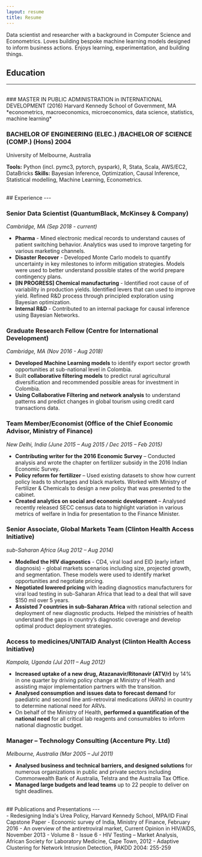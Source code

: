 ```yaml
---
layout: resume
title: Resume
---
```

Data scientist and researcher with a background in Computer Science and Econometrics. Loves building bespoke machine learning models designed to inform business actions. Enjoys learning, experimentation, and building things.

## Education
---
<br>
### MASTER IN PUBLIC ADMINISTRATION in INTERNATIONAL DEVELOPMENT 	 (2016)
Harvard Kennedy School of Government, MA<br>
*econometrics, macroeconomics, microeconomics, data science, statistics, machine learning*

###  BACHELOR OF ENGINEERING (ELEC.) /BACHELOR OF SCIENCE (COMP.) (Hons) 	2004
University of Melbourne, Australia

**Tools:** Python (incl. pymc3, pytorch, pyspark), R, Stata, Scala, AWS/EC2, DataBricks
**Skills:** Bayesian Inference, Optimization, Causal Inference, Statistical modelling, Machine Learning, Econometrics.

<br>
## Experience
---
<br>

### Senior Data Scientist (QuantumBlack, McKinsey & Company)
*Cambridge, MA (Sep 2018 - current)*
- **Pharma** - Mined electronic medical records to understand causes of patient switching behavior. Analytics was used to improve targeting for various marketing channels.  
- **Disaster Recover** - Developed Monte Carlo models to quantify uncertainty in key milestones to inform mitigation strategies. Models were used to better understand possible states of the world prepare contingency plans.
- **[IN PROGRESS] Chemical manufacturing** - Identified root cause of of variability in production yields. Identified levers that can used to improve yield. Refined R&D process through principled exploration using Bayesian optimization.
- **Internal R&D** - Contributed to an internal package for causal inference using Bayesian Networks.

### Graduate Research Fellow (Centre for International Development)
*Cambridge, MA (Nov 2016 - Aug 2018)*

-	**Developed Machine Learning models** to identify export sector growth opportunities at sub-national level in Colombia.
-	Built **collaborative filtering models** to predict rural agricultural diversification and recommended possible areas for investment in Colombia.
-	**Using Collaborative Filtering and network analysis** to understand patterns and predict changes in global tourism using credit card transactions data.

### Team Member/Economist  (Office of the Chief Economic Advisor, Ministry of Finance)
*New Delhi, India (June 2015 – Aug 2015 / Dec 2015 – Feb 2015)*

- **Contributing writer for the 2016 Economic Survey** – Conducted analysis and wrote the chapter on fertilizer subsidy in the 2016 Indian Economic Survey.
-	**Policy reform for fertilizer** – Used existing datasets to show how current policy leads to shortages and black markets. Worked with Ministry of Fertilizer & Chemicals to design a new policy that was presented to the cabinet.
-	**Created analytics on social and economic development** – Analysed recently released SECC census data to highlight variation in various metrics of welfare in India for presentation to the Finance Minister.

### Senior Associate, Global Markets Team (Clinton Health Access Initiative)
*sub-Saharan Africa (Aug 2012 – Aug 2014)*

- **Modelled the HIV diagnostics** - CD4, viral load and EID (early infant diagnosis) - global markets scenarios including size, projected growth, and segmentation. These models were used to identify market opportunities and negotiate pricing.
- **Negotiated lowered pricing** with leading diagnostics manufacturers for viral load testing in sub-Saharan Africa that lead to a deal that will save $150 mil over 5 years.
- **Assisted 7 countries in sub-Saharan Africa** with rational selection and deployment of new diagnostic products. Helped the ministries of health understand the gaps in country’s diagnostic coverage and develop optimal product deployment strategies.

### Access to medicines/UNITAID Analyst (Clinton Health Access Initiative)
*Kampala, Uganda (Jul 2011 – Aug 2012)*

-	**Increased uptake of a new drug, Atazanavir/Ritonavir (ATV/r)** by 14% in one quarter by driving policy change at Ministry of Health and assisting major implementation partners with the transition.
- **Analysed consumption and issues data to forecast demand** for paediatric and second line anti-retroviral medications (ARVs) in country to determine national need for ARVs.
- On behalf of the Ministry of Health, **performed a quantification of the national need** for all critical lab reagents and consumables to inform national diagnostic budget.

### Manager – Technology Consulting (Accenture Pty. Ltd)
*Melbourne, Australia (Mar 2005 – Jul 2011)*

-	**Analysed business and technical barriers, and designed solutions** for numerous organizations in public and private sectors including Commonwealth Bank of Australia, Telstra and the Australia Tax Office.
-	**Managed large budgets and lead teams** up to 22 people to deliver on tight deadlines.

<br>
## Publications and Presentations
---
<br>
- Redesigning India's Urea Policy, Harvard Kennedy School, MPA/ID Final Capstone Paper
-	Economic survey of India, Ministry of Finance, February 2016
-	An overview of the antiretroviral market, Current Opinion in HIV/AIDS, November 2013 - Volume 8 - Issue 6
-	HIV Testing – Market Analysis, African Society for Laboratory Medicine, Cape Town, 2012
-	Adaptive Clustering for Network Intrusion Detection, PAKDD 2004: 255-259
